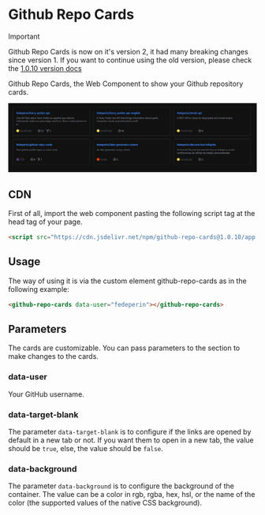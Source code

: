 # Github Repo Cards
> [!IMPORTANT]  
> Github Repo Cards is now on it's version 2, it had many breaking changes since version 1. If you want to continue using the old version, please check the [1.0.10 version docs](https://www.npmjs.com/package/github-repo-cards/v/1.0.10)  

Github Repo Cards, the Web Component to show your Github repository cards.

![Cards](cards-screenshot-1.png)

## CDN
First of all, import the web component pasting the following script tag at the head tag of your page.  
````html
<script src="https://cdn.jsdelivr.net/npm/github-repo-cards@1.0.10/app.js" defer></script>
````

## Usage
The way of using it is via the custom element github-repo-cards as in the following example:
````html
<github-repo-cards data-user="fedeperin"></github-repo-cards>
````

## Parameters
The cards are customizable. You can pass parameters to the section to make changes to the cards.

### data-user
Your GitHub username.

### data-target-blank
The parameter `data-target-blank` is to configure if the links are opened by default in a new tab or not. If you want them to open in a new tab, the value should be `true`, else, the value should be `false`.

### data-background
The parameter `data-background` is to configure the background of the container. The value can be a color in rgb, rgba, hex, hsl, or the name of the color (the supported values of the native CSS background).